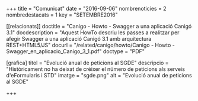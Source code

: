 +++
title             = "Comunicat"
date	 	  = "2016-09-06"
nombrenoticies    = 2
nombredestacats   = 1
key 		  = "SETEMBRE2016"

[[relacionats]]
doctitle          = "Canigo - Howto - Swagger a una aplicació Canigó 3.1"
docdescription    = "Aquest HowTo descriu les passes a realitzar per afegir Swagger a una aplicació Canigó 3.1 amb arquitectura REST+HTML5/JS"
docurl            = "/related/canigo/howto/Canigo - Howto - Swagger_en_aplicacio_Canigo_3_1.pdf"
doctype           = "PDF"

[grafica]
titol      = "Evolució anual de peticions al SGDE"
descripcio = "Històricament no ha deixat de crèixer el número de peticions als serveis d'eFormularis i STD"
imatge     = "sgde.png"
alt        = "Evolució anual de peticions al SGDE"

+++
